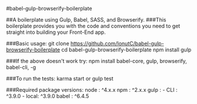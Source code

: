 #babel-gulp-browserify-boilerplate

##A boilerplate using Gulp, Babel, SASS, and Browserify. 
###This boilerplate provides you with the code and conventions you need to get straight into building your Front-End app.

###Basic usage:
git clone https://github.com/IonutC/babel-gulp-browserify-boilerplate
cd babel-gulp-browserify-boilerplate
npm install
gulp

###If the above doesn't work try:
npm install babel-core, gulp, browserify, babel-cli, -g 

###To run the tests: karma start or gulp test

###Required package versions:
node : ^4.x.x
npm : ^2.x.x
gulp : 
	- CLI : ^3.9.0 
	- local: ^3.9.0
babel : ^6.4.5